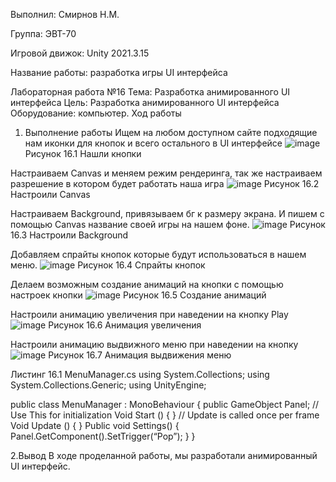 Выполнил: Смирнов Н.М.

Группа: ЭВТ-70

Игровой движок: Unity 2021.3.15

Название работы: разработка игры UI интерфейса

Лабораторная работа №16
Тема: Разработка анимированного UI интерфейса
Цель: Разработка анимированного UI интерфейса
Оборудование: компьютер.
Ход работы
1. Выполнение работы
Ищем на любом доступном сайте подходящие нам иконки для кнопок и всего остального в UI интерфейсе
![image](https://user-images.githubusercontent.com/119733911/205500368-f2e1c6b6-d0a4-45e6-8961-647595d355f1.png)
Рисунок 16.1 Нашли кнопки

Настраиваем Canvas и меняем режим рендеринга, так же настраиваем разрешение в котором будет работать наша игра
![image](https://user-images.githubusercontent.com/119733911/205500372-37fb6596-57ad-4130-88dd-9f8f63871dee.png)
Рисунок 16.2 Настроили Canvas

Настраиваем Background, привязываем бг к размеру экрана. И пишем с помощью Canvas название своей игры на нашем фоне.
![image](https://user-images.githubusercontent.com/119733911/205500378-6ac60dcd-1f73-41b3-a516-c9aad13b5260.png)
Рисунок 16.3 Настроили Background 

Добавляем спрайты кнопок которые будут использоваться в нашем меню.
![image](https://user-images.githubusercontent.com/119733911/205500382-cdc81f87-bdda-4c45-9e60-77f3166db856.png)
Рисунок 16.4 Спрайты кнопок

Делаем возможным создание анимаций на кнопки с помощью настроек кнопки
![image](https://user-images.githubusercontent.com/119733911/205500397-8de64d69-8982-4185-bbbb-b80cfcf8a3a0.png)
Рисунок 16.5 Создание анимаций

Настроили анимацию увеличения при наведении на кнопку Play
![image](https://user-images.githubusercontent.com/119733911/205500406-675fcfef-0625-4e9a-9806-f2b0fc6e450a.png)
Рисунок 16.6 Анимация увеличения

Настроили анимацию выдвижного меню при наведении на кнопку 
![image](https://user-images.githubusercontent.com/119733911/205500412-8102abc7-93bb-4ceb-a3f8-77352a5df5cf.png)
Рисунок 16.7 Анимация выдвижения меню

Листинг 16.1 MenuManager.cs
using System.Collections;
using System.Collections.Generic;
using UnityEngine;

public class MenuManager : MonoBehaviour {
    public GameObject Panel;
// Use This for initialization
Void Start () {
}
// Update is called once per frame
Void Update () {
}
Public void Settings()
{
Panel.GetComponent<Animator>().SetTrigger(“Pop”);
}
}

2.Вывод
В ходе проделанной работы, мы разработали анимированный UI интерфейс.
